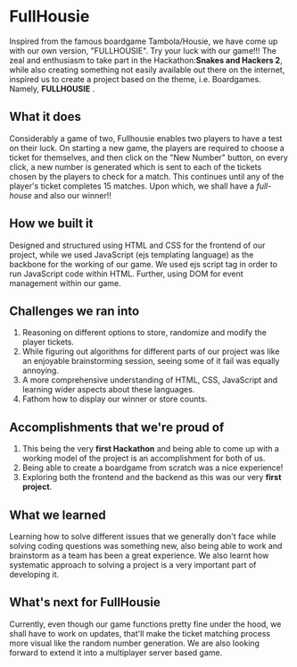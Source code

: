# FullHousie
Inspired from the famous boardgame Tambola/Housie, we have come up with our own version, "FULLHOUSIE". Try your luck with our game!!!
The zeal and enthusiasm to take part in the Hackathon:**Snakes and Hackers 2**, while also creating something not easily available out there on the internet, inspired us to create a project based on the theme, i.e. Boardgames.  Namely, **FULLHOUSIE** .

## What it does
Considerably a game of two, Fullhousie enables two players to have a test on their luck. On starting a new game, the players are required to choose a ticket for themselves, and then click on the "New Number" button, on every click, a new number is generated which is sent to each of the tickets chosen by the players to check for a match. This continues until any of the player's ticket completes 15 matches. Upon which, we shall have a _full-house_ and also our winner!!

## How we built it
Designed and structured using HTML and CSS for the frontend of our project, while we used JavaScript (ejs templating language) as the backbone for the working of our game. We used ejs script tag in order to run JavaScript code within HTML. Further, using DOM for event management within our game.

## Challenges we ran into
1. Reasoning on different options to store, randomize and modify the player tickets.
2. While figuring out algorithms for different parts of our project was like an enjoyable brainstorming session, seeing some of it fail was equally annoying.
3. A more comprehensive understanding of HTML, CSS, JavaScript and learning wider aspects about these languages.
4. Fathom how to display our winner or store counts.

## Accomplishments that we're proud of
1. This being the very **first Hackathon** and being able to come up with a working model of the project is an accomplishment for both of us.
2. Being able to create a boardgame from scratch was a nice experience!
3. Exploring both the frontend and the backend as this was our very **first project**.

## What we learned
Learning how to solve different issues that we generally don't face while solving coding questions was something new, also being able to work and brainstorm as a team has been a great experience.
We also learnt how systematic approach to solving a project is a very important part of developing it.

## What's next for FullHousie
Currently, even though our game functions pretty fine under the hood, we shall have to work on updates, that'll make the ticket matching process more visual like the random number generation.
We are also looking forward to extend it into a multiplayer server based game. 
